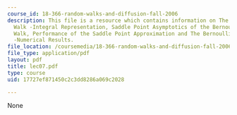 ```yaml
---
course_id: 18-366-random-walks-and-diffusion-fall-2006
description: This file is a resource which contains information on The Bernoulli Random
  Walk -Integral Representation, Saddle Point Asymptotics of the Bernoulli Random
  Walk, Performance of the Saddle Point Approximation and The Bernoulli Random Walk
  -Numerical Results.
file_location: /coursemedia/18-366-random-walks-and-diffusion-fall-2006/17727ef871450c2c3dd8286a069c2028_lec07.pdf
file_type: application/pdf
layout: pdf
title: lec07.pdf
type: course
uid: 17727ef871450c2c3dd8286a069c2028

---
```

None
